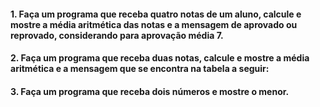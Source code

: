 #### 1. Faça um programa que receba quatro notas de um aluno, calcule e mostre a média aritmética das notas e a mensagem de aprovado ou reprovado, considerando para aprovação média 7.
#### 2. Faça um programa que receba duas notas, calcule e mostre a média aritmética e a mensagem que se encontra na tabela a seguir:
#### 3. Faça um programa que receba dois números e mostre o menor.
